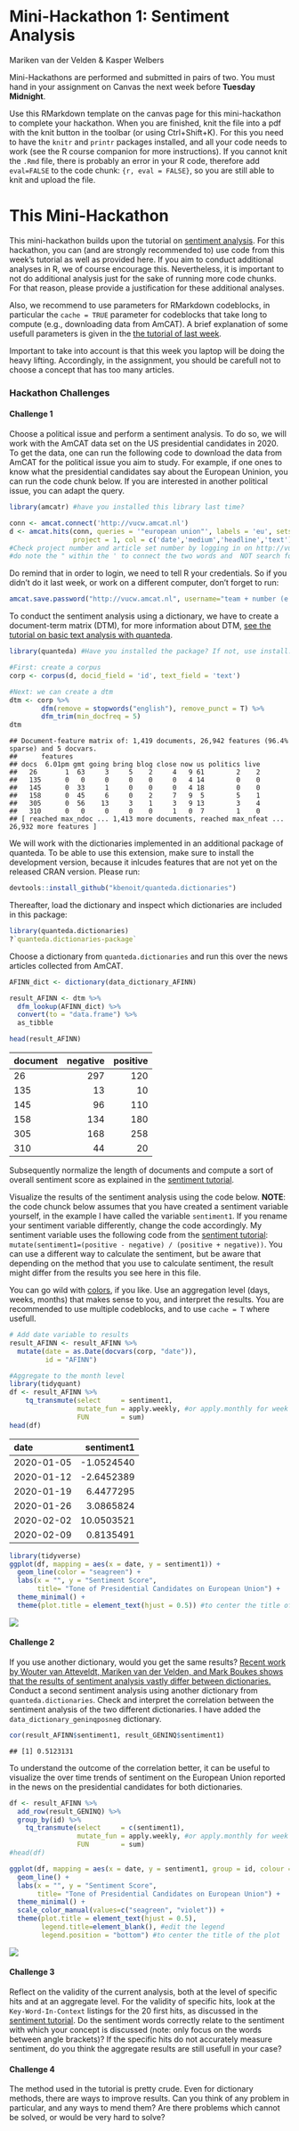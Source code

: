 Mini-Hackathon 1: Sentiment Analysis
================
Mariken van der Velden & Kasper Welbers

Mini-Hackathons are performed and submitted in pairs of two. You must
hand in your assignment on Canvas the next week before **Tuesday
Midnight**.

Use this RMarkdown template on the canvas page for this mini-hackathon
to complete your hackathon. When you are finished, knit the file into a
pdf with the knit button in the toolbar (or using Ctrl+Shift+K). For
this you need to have the `knitr` and `printr` packages installed, and
all your code needs to work (see the R course companion for more
instructions). If you cannot knit the `.Rmd` file, there is probably an
error in your R code, therefore add `eval=FALSE` to the code chunk: `{r,
eval = FALSE}`, so you are still able to knit and upload the file.

# This Mini-Hackathon

This mini-hackathon builds upon the tutorial on [sentiment
analysis](https://github.com/ccs-amsterdam/r-course-material/blob/master/tutorials/sentiment_analysis.md).
For this hackathon, you can (and are strongly recommended to) use code
from this week’s tutorial as well as provided here. If you aim to
conduct additional analyses in R, we of course encourage this.
Nevertheless, it is important to not do additional analysis just for the
sake of running more code chunks. For that reason, please provide a
justification for these additional analyses.

Also, we recommend to use parameters for RMarkdown codeblocks, in
particular the `cache = TRUE` parameter for codeblocks that take long to
compute (e.g., downloading data from AmCAT). A brief explanation of some
usefull parameters is given in the [the tutorial of last
week](https://github.com/MarikenvdVelden/Replication-Hackathons/blob/main/Intro-to-rmd-and-data-retrieval.md).

Important to take into account is that this week you laptop will be
doing the heavy lifting. Accordingly, in the assignment, you should be
carefull not to choose a concept that has too many articles.

### Hackathon Challenges

#### Challenge 1

Choose a political issue and perform a sentiment analysis. To do so, we
will work with the AmCAT data set on the US presidential candidates in
2020. To get the data, one can run the following code to download the
data from AmCAT for the political issue you aim to study. For example,
if one ones to know what the presidential candidates say about the
European Uninion, you can run the code chunk below. If you are
interested in another political issue, you can adapt the query.

``` r
library(amcatr) #have you installed this library last time?

conn <- amcat.connect('http://vucw.amcat.nl')
d <- amcat.hits(conn, queries = '"european union"', labels = 'eu', sets = 21, 
                project = 1, col = c('date','medium','headline','text')) 
#Check project number and article set number by logging in on http://vucw.amcat.nl/
#do note the " within the ' to connect the two words and  NOT search for health AND care
```

Do remind that in order to login, we need to tell R your credentials. So
if you didn’t do it last week, or work on a different computer, don’t
forget to
run:

``` r
amcat.save.password("http://vucw.amcat.nl", username="team + number (e.g. team01)", password="team + number (e.g. team01)")
```

To conduct the sentiment analysis using a dictionary, we have to create
a document-term matrix (DTM), for more information about DTM, [see the
tutorial on basic text analysis with
quanteda](https://github.com/ccs-amsterdam/r-course-material/blob/master/tutorials/R_text_3_quanteda.md).

``` r
library(quanteda) #Have you installed the package? If not, use install.packages("quanteda")

#First: create a corpus
corp <- corpus(d, docid_field = 'id', text_field = 'text')

#Next: we can create a dtm
dtm <- corp %>% 
        dfm(remove = stopwords("english"), remove_punct = T) %>% 
        dfm_trim(min_docfreq = 5)
dtm
```

    ## Document-feature matrix of: 1,419 documents, 26,942 features (96.4% sparse) and 5 docvars.
    ##      features
    ## docs  6.01pm gmt going bring blog close now us politics live
    ##   26       1  63     3     5    2     4   9 61        2    2
    ##   135      0   0     0     0    0     0   4 14        0    0
    ##   145      0  33     1     0    0     0   4 18        0    0
    ##   158      0  45     6     0    2     7   9  5        5    1
    ##   305      0  56    13     3    1     3   9 13        3    4
    ##   310      0   0     0     0    0     1   0  7        1    0
    ## [ reached max_ndoc ... 1,413 more documents, reached max_nfeat ... 26,932 more features ]

We will work with the dictionaries implemented in an additional package
of quanteda. To be able to use this extension, make sure to install the
development version, because it inlcudes features that are not yet on
the released CRAN version. Please run:

``` r
devtools::install_github("kbenoit/quanteda.dictionaries") 
```

Thereafter, load the dictionary and inspect which dictionaries are
included in this package:

``` r
library(quanteda.dictionaries)
?`quanteda.dictionaries-package`
```

Choose a dictionary from `quanteda.dictionaries` and run this over the
news articles collected from AmCAT.

``` r
AFINN_dict <- dictionary(data_dictionary_AFINN)

result_AFINN <- dtm %>% 
  dfm_lookup(AFINN_dict) %>% 
  convert(to = "data.frame") %>% 
  as_tibble

head(result_AFINN)
```

| document | negative | positive |
| :------- | -------: | -------: |
| 26       |      297 |      120 |
| 135      |       13 |       10 |
| 145      |       96 |      110 |
| 158      |      134 |      180 |
| 305      |      168 |      258 |
| 310      |       44 |       20 |

Subsequently normalize the length of documents and compute a sort of
overall sentiment score as explained in the [sentiment
tutorial](https://github.com/ccs-amsterdam/r-course-material/blob/master/tutorials/sentiment_analysis.md).

Visualize the results of the sentiment analysis using the code below.
**NOTE**: the code chunck below assumes that you have created a
sentiment variable yourself, in the example I have called the variable
`sentiment1`. If you rename your sentiment variable differently, change
the code accordingly. My sentiment variable uses the following code from
the [sentiment
tutorial](https://github.com/ccs-amsterdam/r-course-material/blob/master/tutorials/sentiment_analysis.md):
`mutate(sentiment1=(positive - negative) / (positive + negative))`. You
can use a different way to calculate the sentiment, but be aware that
depending on the method that you use to calculate sentiment, the result
might differ from the results you see here in this file.

You can go wild with
[colors](http://www.stat.columbia.edu/~tzheng/files/Rcolor.pdf), if you
like. Use an aggregation level (days, weeks, months) that makes sense to
you, and interpret the results. You are recommended to use multiple
codeblocks, and to use `cache = T` where usefull.

``` r
# Add date variable to results
result_AFINN <- result_AFINN %>%
  mutate(date = as.Date(docvars(corp, "date")),
         id = "AFINN")

#Aggregate to the month level
library(tidyquant)
df <- result_AFINN %>%
    tq_transmute(select     = sentiment1,
                 mutate_fun = apply.weekly, #or apply.monthly for week level
                 FUN        = sum)
head(df)
```

| date       |  sentiment1 |
| :--------- | ----------: |
| 2020-01-05 | \-1.0524540 |
| 2020-01-12 | \-2.6452389 |
| 2020-01-19 |   6.4477295 |
| 2020-01-26 |   3.0865824 |
| 2020-02-02 |  10.0503521 |
| 2020-02-09 |   0.8135491 |

``` r
library(tidyverse)
ggplot(df, mapping = aes(x = date, y = sentiment1)) +
  geom_line(color = "seagreen") +
  labs(x = "", y = "Sentiment Score", 
       title= "Tone of Presidential Candidates on European Union") +
  theme_minimal() +
  theme(plot.title = element_text(hjust = 0.5)) #to center the title of the plot
```

![](Mini-Hackathon1_files/figure-gfm/unnamed-chunk-14-1.png)<!-- -->

#### Challenge 2

If you use another dictionary, would you get the same results? [Recent
work by Wouter van Atteveldt, Mariken van der Velden, and Mark Boukes
shows that the results of sentiment analysis vastly differ between
dictionaries.](https://github.com/vanatteveldt/ecosent) Conduct a second
sentiment analysis using another dictionary from
`quanteda.dictionaries`. Check and interpret the correlation between the
sentiment analysis of the two different dictionaries. I have added the
`data_dictionary_geninqposneg` dictionary.

``` r
cor(result_AFINN$sentiment1, result_GENINQ$sentiment1)
```

    ## [1] 0.5123131

To understand the outcome of the correlation better, it can be useful to
visualize the over time trends of sentiment on the European Union
reported in the news on the presidential candidates for both
dictionaries.

``` r
df <- result_AFINN %>%
  add_row(result_GENINQ) %>%
  group_by(id) %>%
    tq_transmute(select     = c(sentiment1),
                 mutate_fun = apply.weekly, #or apply.monthly for week level
                 FUN        = sum)
#head(df)

ggplot(df, mapping = aes(x = date, y = sentiment1, group = id, colour = id)) +
  geom_line() +
  labs(x = "", y = "Sentiment Score", 
       title= "Tone of Presidential Candidates on European Union") +
  theme_minimal() +
  scale_color_manual(values=c("seagreen", "violet")) +
  theme(plot.title = element_text(hjust = 0.5),
        legend.title=element_blank(), #edit the legend
        legend.position = "bottom") #to center the title of the plot
```

![](Mini-Hackathon1_files/figure-gfm/unnamed-chunk-17-1.png)<!-- -->

#### Challenge 3

Reflect on the validity of the current analysis, both at the level of
specific hits and at an aggregate level. For the validity of specific
hits, look at the `Key-Word-In-Context` listings for the 20 first hits,
as discussed in the [sentiment
tutorial](https://github.com/ccs-amsterdam/r-course-material/blob/master/tutorials/sentiment_analysis.md).
Do the sentiment words correctly relate to the sentiment with which your
concept is discussed (note: only focus on the words between angle
brackets)? If the specific hits do not accurately measure sentiment, do
you think the aggregate results are still usefull in your case?

#### Challenge 4

The method used in the tutorial is pretty crude. Even for dictionary
methods, there are ways to improve results. Can you think of any problem
in particular, and any ways to mend them? Are there problems which
cannot be solved, or would be very hard to solve?
